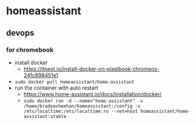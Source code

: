 # homeassistant

## devops

### for chromebook
- install docker
  - https://itnext.io/install-docker-on-pixelbook-chromeos-24fc898451e1
- `sudo docker pull homeassistant/home-assistant`
- run the container with auto restart
  - https://www.home-assistant.io/docs/installation/docker/
  - `sudo docker run -d --name="home-assistant" -v
 /home/bradyasheehan/homeassistant:/config -v /etc/localtime:/etc/localtime:ro --net=host homeassistant/home-assistant:stable`
